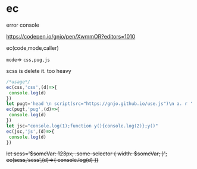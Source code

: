 # ec
error console

https://codepen.io/gnjo/pen/XwmmOR?editors=1010

ec(code,mode,caller)

```mode```=> ```css,pug,js```

scss is delete it. too heavy

```js
/*usage*/
ec(css,'css',(d)=>{
 console.log(d)
})
let pugt='head \n script(src="https://gnjo.github.io/use.js")\n a. r '
ec(pugt,'pug',(d)=>{
 console.log(d)
})
let jsc="console.log(1);function y(){console.log(2)};y()"
ec(jsc,'js',(d)=>{
 console.log(d)
})
```
~~let scss='$someVar: 123px; .some-selector { width: $someVar; }';
ec(scss,'scss',(d)=>{
 console.log(d)
})~~

